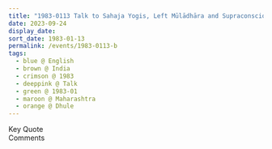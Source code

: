 ```yaml
---
title: "1983-0113 Talk to Sahaja Yogis, Left Mūlādhāra and Supraconscious, Dhule, Maharashtra, India"
date: 2023-09-24
display_date: 
sort_date: 1983-01-13
permalink: /events/1983-0113-b
tags:
  - blue @ English
  - brown @ India
  - crimson @ 1983
  - deeppink @ Talk
  - green @ 1983-01
  - maroon @ Maharashtra
  - orange @ Dhule
---
```


<wave-list>
  <list-title color="green" width="75">Key Quote</list-title>
  <list-item color="BlanchedAlmond"  width="200"></list-item>
  <list-item color="Lavender"></list-item>
  <list-item color="BlanchedAlmond"></list-item>
</wave-list>

<br>

<wave-list>
  <list-title color="green" width="75">Comments</list-title>
  <list-item color="BlanchedAlmond"  width="200"></list-item>
  <list-item color="Lavender"></list-item>
  <list-item color="BlanchedAlmond"></list-item>
</wave-list>